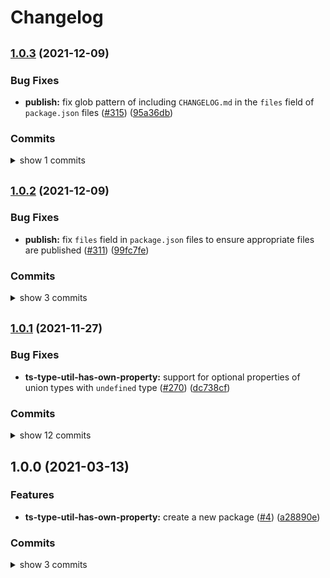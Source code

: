 # Changelog


## <span style="font-size:smaller">[1.0.3](https://www.github.com/sounisi5011/npm-packages/compare/ts-type-util-has-own-property-v1.0.2...ts-type-util-has-own-property-v1.0.3) (2021-12-09)</span>

### Bug Fixes

* **publish:** fix glob pattern of including `CHANGELOG.md` in the `files` field of `package.json` files ([#315](https://www.github.com/sounisi5011/npm-packages/issues/315)) ([95a36db](https://www.github.com/sounisi5011/npm-packages/commit/95a36db45185784b37cdbf3843746b3e808d67b3))

### Commits

<details><summary>show 1 commits</summary>
* [`95a36db`](https://www.github.com/sounisi5011/npm-packages/commit/95a36db45185784b37cdbf3843746b3e808d67b3) fix(publish): fix glob pattern of including `CHANGELOG.md` in the `files` field of `package.json` files ([#315](https://www.github.com/sounisi5011/npm-packages/issues/315))
</details>


## <span style="font-size:smaller">[1.0.2](https://www.github.com/sounisi5011/npm-packages/compare/ts-type-util-has-own-property-v1.0.1...ts-type-util-has-own-property-v1.0.2) (2021-12-09)</span>

### Bug Fixes

* **publish:** fix `files` field in `package.json` files to ensure appropriate files are published ([#311](https://www.github.com/sounisi5011/npm-packages/issues/311)) ([99fc7fe](https://www.github.com/sounisi5011/npm-packages/commit/99fc7fe66eb180b7aeeaa10b60951b3767cbae3c))

### Commits

<details><summary>show 3 commits</summary>
* [`99fc7fe`](https://www.github.com/sounisi5011/npm-packages/commit/99fc7fe66eb180b7aeeaa10b60951b3767cbae3c) fix(publish): fix `files` field in `package.json` files to ensure appropriate files are published ([#311](https://www.github.com/sounisi5011/npm-packages/issues/311))
* [`bd56af3`](https://www.github.com/sounisi5011/npm-packages/commit/bd56af30d33a7aaeffd904c4101518da819f7ef8) chore(deps): update dependency typescript to v4.5.2 ([#267](https://www.github.com/sounisi5011/npm-packages/issues/267))
* [`16d5207`](https://www.github.com/sounisi5011/npm-packages/commit/16d5207ba89be394dafb4160d6b69892152ec687) chore(deps): update dependency tsd to v0.19.0 ([#268](https://www.github.com/sounisi5011/npm-packages/issues/268))
</details>


## <span style="font-size:smaller">[1.0.1](https://www.github.com/sounisi5011/npm-packages/compare/ts-type-util-has-own-property-v1.0.0...ts-type-util-has-own-property-v1.0.1) (2021-11-27)</span>

### Bug Fixes

* **ts-type-util-has-own-property:** support for optional properties of union types with `undefined` type ([#270](https://www.github.com/sounisi5011/npm-packages/issues/270)) ([dc738cf](https://www.github.com/sounisi5011/npm-packages/commit/dc738cf120b22651fa15cac950e99e38c70d680e))

### Commits

<details><summary>show 12 commits</summary>
* [`dc738cf`](https://www.github.com/sounisi5011/npm-packages/commit/dc738cf120b22651fa15cac950e99e38c70d680e) fix(ts-type-util-has-own-property): support for optional properties of union types with `undefined` type ([#270](https://www.github.com/sounisi5011/npm-packages/issues/270))
* [`3d30444`](https://www.github.com/sounisi5011/npm-packages/commit/3d30444c7e8ee0b592fd3e52f73bfd2e83410313) chore(deps): update dependency typescript to v4.4.4 ([#234](https://www.github.com/sounisi5011/npm-packages/issues/234))
* [`1eb7fd1`](https://www.github.com/sounisi5011/npm-packages/commit/1eb7fd187dbcfaff2040233e23d5a5dfccfc65eb) chore(deps): update eslint packages (major) ([#237](https://www.github.com/sounisi5011/npm-packages/issues/237))
* [`e3ce2bd`](https://www.github.com/sounisi5011/npm-packages/commit/e3ce2bd730155e4bd900a88e0749d009fc35206a) chore(deps): update dependency tsd to v0.18.0 ([#232](https://www.github.com/sounisi5011/npm-packages/issues/232))
* [`cfc9a3f`](https://www.github.com/sounisi5011/npm-packages/commit/cfc9a3f8500d8bc982613f3cd4e8181de49f3287) build(npm-scripts): use ultra-runner to enable caching in builds ([#202](https://www.github.com/sounisi5011/npm-packages/issues/202))
* [`e35e937`](https://www.github.com/sounisi5011/npm-packages/commit/e35e9373a30e46bd14085038ce6684d630ac583a) chore(deps): move the dependencies defined in the project root to within each submodule ([#200](https://www.github.com/sounisi5011/npm-packages/issues/200))
* [`ef0b0a2`](https://www.github.com/sounisi5011/npm-packages/commit/ef0b0a24a5170e1e69284581b3edf0cd107e0a97) chore(deps): update dependency tsd to v0.17.0 ([#125](https://www.github.com/sounisi5011/npm-packages/issues/125))
* [`8fc1154`](https://www.github.com/sounisi5011/npm-packages/commit/8fc11548302ad7daf688ec4e325740b5994f2846) chore(deps): update dependency tsd to v0.16.0 ([#111](https://www.github.com/sounisi5011/npm-packages/issues/111))
* [`31bba3c`](https://www.github.com/sounisi5011/npm-packages/commit/31bba3ce78612818fa309a6107dacc34309e61d2) chore(eslint): remove eslint-disable comments targeted by the `@typescript-eslint/dot-notation` rule ([#88](https://www.github.com/sounisi5011/npm-packages/issues/88))
* [`8ffe119`](https://www.github.com/sounisi5011/npm-packages/commit/8ffe1195394863d28a8f3e1eb57050681c644bdb) chore(deps): update dependency tsd to v0.15.1 ([#54](https://www.github.com/sounisi5011/npm-packages/issues/54))
* [`4e1b677`](https://www.github.com/sounisi5011/npm-packages/commit/4e1b677c367b6c398329b9f91d253310852fe0d6) test(ts-type-util-has-own-property): add test for direct type assertions ([#40](https://www.github.com/sounisi5011/npm-packages/issues/40))
* [`dc41544`](https://www.github.com/sounisi5011/npm-packages/commit/dc4154419fc9a5db8cade1d5f01914cf5874a3c7) feat(ts-type-util-is-readonly-array): create a new package  ([#28](https://www.github.com/sounisi5011/npm-packages/issues/28))
</details>


## 1.0.0 (2021-03-13)

### Features

* **ts-type-util-has-own-property:** create a new package ([#4](https://www.github.com/sounisi5011/npm-packages/issues/4)) ([a28890e](https://www.github.com/sounisi5011/npm-packages/commit/a28890e039863f750f36750ecad0abfaffbcac4f))

### Commits

<details><summary>show 3 commits</summary>
* [`2baa4ae`](https://www.github.com/sounisi5011/npm-packages/commit/2baa4aed33a0e674cf33e6360aa1dfd6c80e2982) Revert "chore: release @sounisi5011/ts-type-util-has-own-property 1.0.0 ([#5](https://www.github.com/sounisi5011/npm-packages/issues/5))" ([#10](https://www.github.com/sounisi5011/npm-packages/issues/10))
* [`d628c26`](https://www.github.com/sounisi5011/npm-packages/commit/d628c2676e1db001fa458c9c02c8b948ff1ce2e5) chore: release @sounisi5011/ts-type-util-has-own-property 1.0.0 ([#5](https://www.github.com/sounisi5011/npm-packages/issues/5))
* [`a28890e`](https://www.github.com/sounisi5011/npm-packages/commit/a28890e039863f750f36750ecad0abfaffbcac4f) feat(ts-type-util-has-own-property): create a new package ([#4](https://www.github.com/sounisi5011/npm-packages/issues/4))
</details>